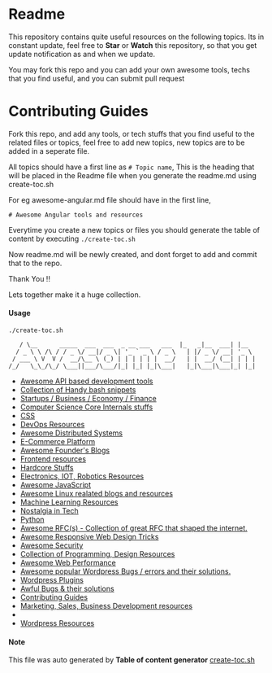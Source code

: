 
# Readme

This repository contains quite useful resources on the following topics. 
Its in constant update, feel free to **Star** or **Watch** this repository, so that you get update notification as and when we update.

You may fork this repo and you can add your own awesome tools, techs that you find useful, and you can submit pull request

# Contributing Guides

Fork this repo, and add any tools, or tech stuffs that you find useful to the related files or topics, feel free to add new topics, new topics are to be added in a seperate file.

All topics should have a first line as `# Topic name`, This is the heading that will be placed in the Readme file when you generate the readme.md using create-toc.sh

For eg
awesome-angular.md file should have in the first line,  

```
# Awesome Angular tools and resources
```

Everytime you create a new topics or files you should generate the table of content by executing `./create-toc.sh`

Now readme.md will be newly created, and dont forget to add and commit that to the repo.

Thank You !!

Lets together make it a huge collection.

#### Usage 

`./create-toc.sh`


``` _                                           _____         _
   / \__      _____  ___  ___  _ __ ___   ___  |_   _|__  ___| |__
  / _ \ \ /\ / / _ \/ __|/ _ \| '_ ` _ \ / _ \   | |/ _ \/ __| '_ \
 / ___ \ V  V /  __/\__ \ (_) | | | | | |  __/   | |  __/ (__| | | |
/_/   \_\_/\_/ \___||___/\___/|_| |_| |_|\___|   |_|\___|\___|_| |_|
```
* [ Awesome API based development tools](awesome-api.md)
* [ Collection of Handy bash snippets](awesome-bash.md)
* [ Startups / Business / Economy / Finance  ](awesome-biz-startups.md)
* [ Computer Science Core Internals stuffs](awesome-core-internals.md)
* [ CSS](awesome-css.md)
* [ DevOps Resources](awesome-devops.md)
* [ Awesome Distributed Systems](awesome-distributed-systems.md)
* [ E-Commerce Platform](awesome-ecommerce-platforms.md)
* [ Awesome Founder's Blogs](awesome-founders-blog.md)
* [ Frontend resources ](awesome-frontend.md)
* [ Hardcore Stuffs](awesome-hardcore.md)
* [ Electronics, IOT, Robotics Resources](awesome-iot.md)
* [ Awesome JavaScript](awesome-javascript.md)
* [ Awesome Linux realated blogs and resources](awesome-linux.md)
* [ Machine Learning Resources](awesome-machine-learning.md)
* [ Nostalgia in Tech](awesome-nostalgia-tech.md)
* [ Python](awesome-python.md)
* [ Awesome RFC(s) - Collection of great RFC that shaped the internet.](awesome-rfc.md)
* [ Awesome Responsive Web Design Tricks](awesome-rwd.md)
* [ Awesome Security](awesome-security.md)
* [ Collection of Programming, Design Resources](awesome-tech.md)
* [ Awesome Web Performance](awesome-webperformance.md)
* [ Awesome popular Wordpress Bugs / errors and their solutions.](awesome-wordpress-bugs.md)
* [ Wordpress Plugins](awesome-wordpress-plugins.md)
* [ Awful Bugs & their solutions](awsome-bugs.md)
* [ Contributing Guides](contributing-guide.md)
* [ Marketing, Sales, Business Development resources](marketing-sales-bizdev.md)
* [](readme.md)
* [ Wordpress Resources](wordpress-resources.md)

#### Note

This file was auto generated by **Table of content generator** [create-toc.sh](create-toc.sh)

